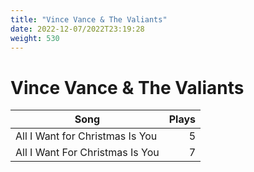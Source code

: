 ```yaml
---
title: "Vince Vance & The Valiants"
date: 2022-12-07/2022T23:19:28
weight: 530
---
```


# Vince Vance & The Valiants

 Song | Plays 
----- | -----:
All I Want for Christmas Is You | 5
All I Want For Christmas Is You | 7
